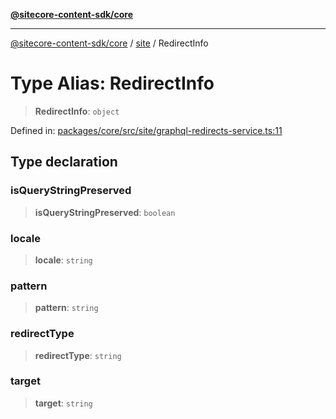 [**@sitecore-content-sdk/core**](../../README.md)

***

[@sitecore-content-sdk/core](../../README.md) / [site](../README.md) / RedirectInfo

# Type Alias: RedirectInfo

> **RedirectInfo**: `object`

Defined in: [packages/core/src/site/graphql-redirects-service.ts:11](https://github.com/Sitecore/xmc-jss-dev/blob/3310bf85cd80a18385c6608a4a61e0c1446ff89e/packages/core/src/site/graphql-redirects-service.ts#L11)

## Type declaration

### isQueryStringPreserved

> **isQueryStringPreserved**: `boolean`

### locale

> **locale**: `string`

### pattern

> **pattern**: `string`

### redirectType

> **redirectType**: `string`

### target

> **target**: `string`

